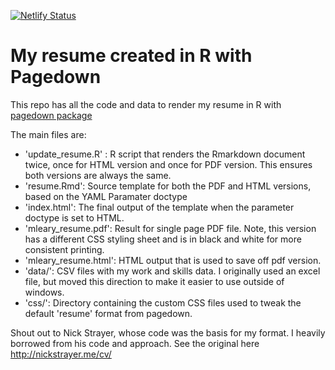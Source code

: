 [![Netlify Status](https://api.netlify.com/api/v1/badges/e7807b3a-09cf-4f80-9eed-30a31ddb0d18/deploy-status)](https://app.netlify.com/sites/mattleary-resume/deploys)

# My resume created in R with Pagedown

This repo has all the code and data to render my resume in R with [pagedown package](https://pagedown.rbind.io)

The main files are:

- 'update_resume.R' : R script that renders the Rmarkdown document twice, once for HTML version and once for PDF version. This ensures both versions are always the same.
- 'resume.Rmd': Source template for both the PDF and HTML versions, based on the YAML Paramater doctype
- 'index.html': The final output of the template when the parameter doctype is set to HTML.
- 'mleary_resume.pdf': Result for single page PDF file. Note, this version has a different CSS styling sheet and is in black and white for more consistent printing.
- 'mleary_resume.html': HTML output that is used to save off pdf version.
- 'data/': CSV files with my work and skills data.  I originally used an excel file, but moved this direction to make it easier to use outside of windows.
- 'css/': Directory containing the custom CSS files used to tweak the default 'resume' format from pagedown.

Shout out to Nick Strayer, whose code was the basis for my format. I heavily borrowed from his code and approach. See the original here http://nickstrayer.me/cv/
